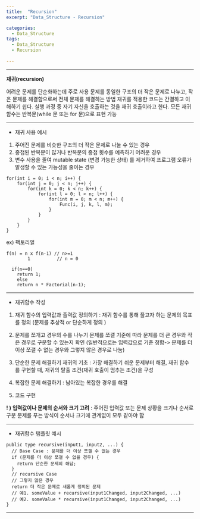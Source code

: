 ```yaml
---
title:  "Recursion"
excerpt: "Data_Structure - Recursion"

categories:
  - Data_Structure
tags:
  - Data_Structure
  - Recursion
  
---
```



***
**재귀(recursion)**

어려운 문제를 단순화하는데 주로 사용 
문제를 동일한 구조의 더 작은 문제로 나누고, 작은 문제를 해결함으로써 전체 문제를 해결하는 방법 
재귀를 적용한 코드는 간결하고 이해하기 쉽다. 
실행 과정 중 자기 자신을 호출하는 것을 재귀 호출이라고 한다. 
모든 재귀 함수는 반복문(while 문 또는 for 문)으로 표현 가능

***

-  재귀 사용 예시

1. 주어진 문제를 비슷한 구조의 더 작은 문제로 나눌 수 있는 경우
2. 중첩된 반복문이 많거나 반복문의 중첩 횟수를 예측하기 어려운 경우
3. 변수 사용을 줄여 mutable state (변경 가능한 상태) 를 제거하여 
프로그램 오류가 발생할 수 있는 가능성을 줄이는 경우

```
for(int i = 0; i < n; i++) {
	for(int j = 0; j < n; j++) {
		for(int k = 0; k < n; k++) {
			for(int l = 0; l < n; l++) {
				for(int m = 0; m < n; m++) {
					Func(i, j, k, l, m);
				}
			}
		}
	}
}
```

ex) 팩토리얼

```
f(n) = n x f(n-1) // n>=1
        1          // n = 0

  if(n==0)
	return 1;
    else 
	return n * Factorial(n-1);
```

***

- 재귀함수 작성 

1. 재귀 함수의 입력값과 출력값 정의하기
: 재귀 함수를 통해 풀고자 하는 문제의 목표를 정의 
  (문제를 추상적 or 단순하게 정의 )

2. 문제를 쪼개고 경우의 수를 나누기
문제를 쪼갤 기준에 따라 문제를 더 큰 경우와 작은 경우로 구분할 수 있는지 확인
(일반적으로는 입력값으로 기준 정함-> 문제를 더 이상 쪼갤 수 없는 경우와 그렇지 않은 경우로 나눔)

3. 단순한 문제 해결하기
재귀의 기초 : 가장 해결하기 쉬운 문제부터 해결, 재귀 함수를 구현할 때, 재귀의 탈출 조건(재귀 호출이 멈추는 조건)을 구성

4. 복잡한 문제 해결하기
: 남아있는 복잡한 경우를 해결

5. 코드 구현

**! ) 입력값이나 문제의 순서와 크기 고려**
: 주어진 입력값 또는 문제 상황을 크기나 순서로 구분
   문제를 푸는 방식이 순서나 크기에 관계없이 모두 같아야 함

***

- 재귀함수 탬플릿 예시

```
public type recursive(input1, input2, ...) {
  // Base Case : 문제를 더 이상 쪼갤 수 없는 경우
  if (문제를 더 이상 쪼갤 수 없을 경우) {
    return 단순한 문제의 해답;
  }
  // recursive Case
  // 그렇지 않은 경우
  return 더 작은 문제로 새롭게 정의된 문제
  // 예1. someValue + recursive(input1Changed, input2Changed, ...)
  // 예2. someValue * recursive(input1Changed, input2Changed, ...)
}
```
***
